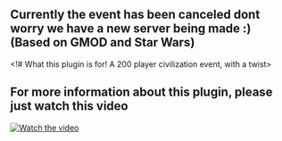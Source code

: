 ## Currently the event has been canceled dont worry we have a new server being made :) (Based on GMOD and Star Wars)


<!# What this plugin is for! A 200 player civilization event, with a twist>

## For more information about this plugin, please just watch this video


[![Watch the video](https://img.youtube.com/vi/p7UF8i_IW60/maxresdefault.jpg)](https://www.youtube.com/watch?v=p7UF8i_IW60)

